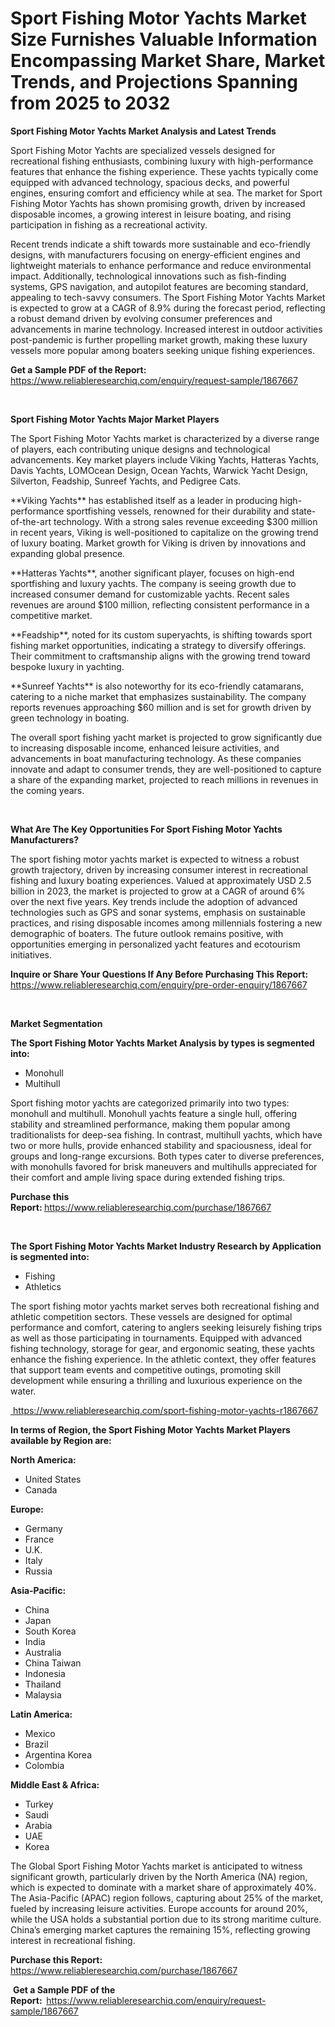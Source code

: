 <p><h1>Sport Fishing Motor Yachts Market Size Furnishes Valuable Information Encompassing Market Share, Market Trends, and Projections Spanning from 2025 to 2032</h1></p><p><strong>Sport Fishing Motor Yachts Market Analysis and Latest Trends</strong></p>
<p><p>Sport Fishing Motor Yachts are specialized vessels designed for recreational fishing enthusiasts, combining luxury with high-performance features that enhance the fishing experience. These yachts typically come equipped with advanced technology, spacious decks, and powerful engines, ensuring comfort and efficiency while at sea. The market for Sport Fishing Motor Yachts has shown promising growth, driven by increased disposable incomes, a growing interest in leisure boating, and rising participation in fishing as a recreational activity.</p><p>Recent trends indicate a shift towards more sustainable and eco-friendly designs, with manufacturers focusing on energy-efficient engines and lightweight materials to enhance performance and reduce environmental impact. Additionally, technological innovations such as fish-finding systems, GPS navigation, and autopilot features are becoming standard, appealing to tech-savvy consumers. The Sport Fishing Motor Yachts Market is expected to grow at a CAGR of 8.9% during the forecast period, reflecting a robust demand driven by evolving consumer preferences and advancements in marine technology. Increased interest in outdoor activities post-pandemic is further propelling market growth, making these luxury vessels more popular among boaters seeking unique fishing experiences.</p></p>
<p><strong>Get a Sample PDF of the Report:&nbsp;</strong> <a href="https://www.reliableresearchiq.com/enquiry/request-sample/1867667?utm_campaign=1087&utm_medium=2&utm_source=Github&utm_content=ia&utm_term=12042025&utm_id=sport-fishing-motor-yachts">https://www.reliableresearchiq.com/enquiry/request-sample/1867667</a></p>
<p>&nbsp;</p>
<p><strong>Sport Fishing Motor Yachts Major Market Players</strong></p>
<p><p>The Sport Fishing Motor Yachts market is characterized by a diverse range of players, each contributing unique designs and technological advancements. Key market players include Viking Yachts, Hatteras Yachts, Davis Yachts, LOMOcean Design, Ocean Yachts, Warwick Yacht Design, Silverton, Feadship, Sunreef Yachts, and Pedigree Cats.</p><p>**Viking Yachts** has established itself as a leader in producing high-performance sportfishing vessels, renowned for their durability and state-of-the-art technology. With a strong sales revenue exceeding $300 million in recent years, Viking is well-positioned to capitalize on the growing trend of luxury boating. Market growth for Viking is driven by innovations and expanding global presence.</p><p>**Hatteras Yachts**, another significant player, focuses on high-end sportfishing and luxury yachts. The company is seeing growth due to increased consumer demand for customizable yachts. Recent sales revenues are around $100 million, reflecting consistent performance in a competitive market.</p><p>**Feadship**, noted for its custom superyachts, is shifting towards sport fishing market opportunities, indicating a strategy to diversify offerings. Their commitment to craftsmanship aligns with the growing trend toward bespoke luxury in yachting. </p><p>**Sunreef Yachts** is also noteworthy for its eco-friendly catamarans, catering to a niche market that emphasizes sustainability. The company reports revenues approaching $60 million and is set for growth driven by green technology in boating.</p><p>The overall sport fishing yacht market is projected to grow significantly due to increasing disposable income, enhanced leisure activities, and advancements in boat manufacturing technology. As these companies innovate and adapt to consumer trends, they are well-positioned to capture a share of the expanding market, projected to reach millions in revenues in the coming years.</p></p>
<p>&nbsp;</p>
<p><strong>What Are The Key Opportunities For Sport Fishing Motor Yachts Manufacturers?</strong></p>
<p><p>The sport fishing motor yachts market is expected to witness a robust growth trajectory, driven by increasing consumer interest in recreational fishing and luxury boating experiences. Valued at approximately USD 2.5 billion in 2023, the market is projected to grow at a CAGR of around 6% over the next five years. Key trends include the adoption of advanced technologies such as GPS and sonar systems, emphasis on sustainable practices, and rising disposable incomes among millennials fostering a new demographic of boaters. The future outlook remains positive, with opportunities emerging in personalized yacht features and ecotourism initiatives.</p></p>
<p><strong>Inquire or Share Your Questions If Any Before Purchasing This Report:</strong> <a href="https://www.reliableresearchiq.com/enquiry/pre-order-enquiry/1867667?utm_campaign=1087&utm_medium=2&utm_source=Github&utm_content=ia&utm_term=12042025&utm_id=sport-fishing-motor-yachts">https://www.reliableresearchiq.com/enquiry/pre-order-enquiry/1867667</a></p>
<p>&nbsp;</p>
<p><strong>Market Segmentation</strong></p>
<p><strong>The Sport Fishing Motor Yachts Market Analysis by types is segmented into:</strong></p>
<p><ul><li>Monohull</li><li>Multihull</li></ul></p>
<p><p>Sport fishing motor yachts are categorized primarily into two types: monohull and multihull. Monohull yachts feature a single hull, offering stability and streamlined performance, making them popular among traditionalists for deep-sea fishing. In contrast, multihull yachts, which have two or more hulls, provide enhanced stability and spaciousness, ideal for groups and long-range excursions. Both types cater to diverse preferences, with monohulls favored for brisk maneuvers and multihulls appreciated for their comfort and ample living space during extended fishing trips.</p></p>
<p><strong>Purchase this Report:&nbsp;</strong><a href="https://www.reliableresearchiq.com/purchase/1867667?utm_campaign=1087&utm_medium=2&utm_source=Github&utm_content=ia&utm_term=12042025&utm_id=sport-fishing-motor-yachts">https://www.reliableresearchiq.com/purchase/1867667</a></p>
<p>&nbsp;</p>
<p><strong>The Sport Fishing Motor Yachts Market Industry Research by Application is segmented into:</strong></p>
<p><ul><li>Fishing</li><li>Athletics</li></ul></p>
<p><p>The sport fishing motor yachts market serves both recreational fishing and athletic competition sectors. These vessels are designed for optimal performance and comfort, catering to anglers seeking leisurely fishing trips as well as those participating in tournaments. Equipped with advanced fishing technology, storage for gear, and ergonomic seating, these yachts enhance the fishing experience. In the athletic context, they offer features that support team events and competitive outings, promoting skill development while ensuring a thrilling and luxurious experience on the water.</p></p>
<p><a href="https://www.reliableresearchiq.com/sport-fishing-motor-yachts-r1867667?utm_campaign=1087&utm_medium=2&utm_source=Github&utm_content=ia&utm_term=12042025&utm_id=sport-fishing-motor-yachts">&nbsp;https://www.reliableresearchiq.com/sport-fishing-motor-yachts-r1867667</a></p>
<p><strong>In terms of Region, the Sport Fishing Motor Yachts Market Players available by Region are:</strong></p>
<p>
    <p> <strong> North America: </strong>
        <ul>
            <li>United States</li>
            <li>Canada</li>
        </ul>
        </p> 
    <p> <strong> Europe: </strong>
        <ul>
            <li>Germany</li>
            <li>France</li>
            <li>U.K.</li>
            <li>Italy</li>
            <li>Russia</li>
        </ul>
        </p> 
    <p> <strong> Asia-Pacific: </strong>
        <ul>
            <li>China</li>
            <li>Japan</li>
            <li>South Korea</li>
            <li>India</li>
            <li>Australia</li>
            <li>China Taiwan</li>
            <li>Indonesia</li>
            <li>Thailand</li>
            <li>Malaysia</li>
        </ul>
        </p> 
    <p> <strong> Latin America: </strong>
        <ul>
            <li>Mexico</li>
            <li>Brazil</li>
            <li>Argentina Korea</li>
            <li>Colombia</li>
        </ul>
        </p> 
    <p> <strong> Middle East & Africa: </strong>
        <ul>
            <li>Turkey</li>
            <li>Saudi</li>
            <li>Arabia</li>
            <li>UAE</li>
            <li>Korea</li>
        </ul>
    </p>
    </p>
<p><p>The Global Sport Fishing Motor Yachts market is anticipated to witness significant growth, particularly driven by the North America (NA) region, which is expected to dominate with a market share of approximately 40%. The Asia-Pacific (APAC) region follows, capturing about 25% of the market, fueled by increasing leisure activities. Europe accounts for around 20%, while the USA holds a substantial portion due to its strong maritime culture. China’s emerging market captures the remaining 15%, reflecting growing interest in recreational fishing.</p></p>
<p><strong>Purchase this Report: </strong><a href="https://www.reliableresearchiq.com/purchase/1867667?utm_campaign=1087&utm_medium=2&utm_source=Github&utm_content=ia&utm_term=12042025&utm_id=sport-fishing-motor-yachts">https://www.reliableresearchiq.com/purchase/1867667</a></p>
<p>&nbsp;<strong>Get a Sample PDF of the Report:&nbsp;&nbsp;</strong><a href="https://www.reliableresearchiq.com/enquiry/request-sample/1867667?utm_campaign=1087&utm_medium=2&utm_source=Github&utm_content=ia&utm_term=12042025&utm_id=sport-fishing-motor-yachts">https://www.reliableresearchiq.com/enquiry/request-sample/1867667</a></p>
<p><strong></strong></p>
<p><p></p><p></p><p></p></p>